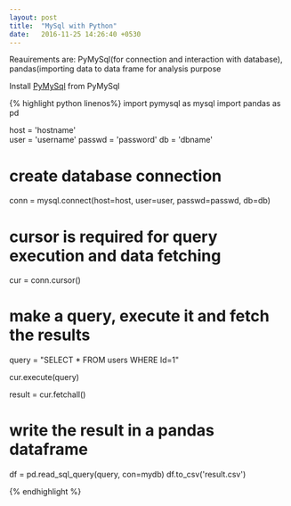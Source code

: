 ```yaml
---
layout: post
title:  "MySql with Python"
date:   2016-11-25 14:26:40 +0530
---
```

Reauirements are: PyMySql(for connection and interaction with database), pandas(importing data to data frame for analysis purpose  

Install [PyMySql][link1] from PyMySql

{% highlight python linenos%}
import pymysql as mysql
import pandas as pd

host = 'hostname' 	
user = 'username'
passwd = 'password'
db = 'dbname'

# create database connection 
conn = mysql.connect(host=host, user=user, passwd=passwd, db=db)

# cursor is required for query execution and data fetching
cur = conn.cursor()

# make a query, execute it and fetch the results
query = "SELECT * FROM users WHERE Id=1"

cur.execute(query)

result = cur.fetchall()

# write the result in a pandas dataframe
df = pd.read_sql_query(query, con=mydb)
df.to_csv('result.csv')

{% endhighlight %}

[link1]: https://github.com/PyMySQL/PyMySQL/
